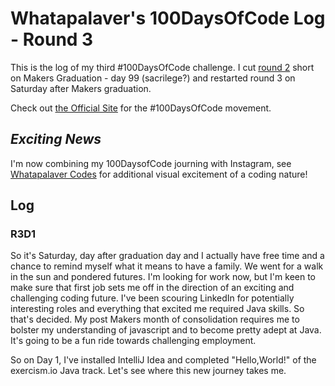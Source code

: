 
Whatapalaver's 100DaysOfCode Log - Round 3
=======

This is the log of my third #100DaysOfCode challenge. 
I cut [round 2](https://github.com/Whatapalaver/100_Days_of_Code/blob/master/r2-log.md) short on Makers Graduation - day 99 (sacrilege?) and restarted round 3 on Saturday after Makers graduation.

Check out [the Official Site](http://100daysofcode.com/) for the #100DaysOfCode movement.

***Exciting News***
-------
I'm now combining my 100DaysofCode journing with Instagram, see [Whatapalaver Codes](https://www.instagram.com/whatapalaver_codes/) for additional visual excitement of a coding nature!

## Log

### R3D1
So it's Saturday, day after graduation day and I actually have free time and a chance to remind myself what it means to have a family. We went for a walk in the sun and pondered futures.
I'm looking for work now, but I'm keen to make sure that first job sets me off in the direction of an exciting and challenging coding future. I've been scouring LinkedIn for potentially interesting roles and everything that excited me required Java skills. So that's decided. My post Makers month of consolidation requires me to bolster my understanding of javascript and to become pretty adept at Java. It's going to be a fun ride towards challenging employment.

So on Day 1, I've installed IntelliJ Idea and completed "Hello,World!" of the exercism.io Java track. Let's see where this new journey takes me.
